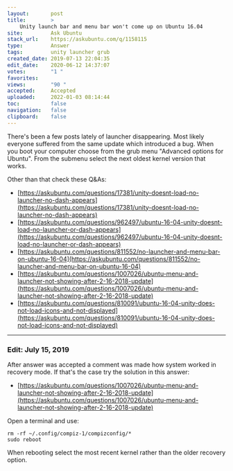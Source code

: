 ```yaml
---
layout:       post
title:        >
    Unity launch bar and menu bar won't come up on Ubuntu 16.04
site:         Ask Ubuntu
stack_url:    https://askubuntu.com/q/1158115
type:         Answer
tags:         unity launcher grub
created_date: 2019-07-13 22:04:35
edit_date:    2020-06-12 14:37:07
votes:        "1 "
favorites:    
views:        "90 "
accepted:     Accepted
uploaded:     2022-01-03 08:14:44
toc:          false
navigation:   false
clipboard:    false
---
```


There's been a few posts lately of launcher disappearing. Most likely everyone suffered from the same update which introduced a bug. When you boot your computer choose from the grub menu "Advanced options for Ubuntu". From the submenu select the next oldest kernel version that works.

Other than that check these Q&As:

- [https://askubuntu.com/questions/17381/unity-doesnt-load-no-launcher-no-dash-appears](https://askubuntu.com/questions/17381/unity-doesnt-load-no-launcher-no-dash-appears)
- [https://askubuntu.com/questions/962497/ubuntu-16-04-unity-doesnt-load-no-launcher-or-dash-appears](https://askubuntu.com/questions/962497/ubuntu-16-04-unity-doesnt-load-no-launcher-or-dash-appears)
- [https://askubuntu.com/questions/811552/no-launcher-and-menu-bar-on-ubuntu-16-04](https://askubuntu.com/questions/811552/no-launcher-and-menu-bar-on-ubuntu-16-04)
- [https://askubuntu.com/questions/1007026/ubuntu-menu-and-launcher-not-showing-after-2-16-2018-update](https://askubuntu.com/questions/1007026/ubuntu-menu-and-launcher-not-showing-after-2-16-2018-update)
- [https://askubuntu.com/questions/810091/ubuntu-16-04-unity-does-not-load-icons-and-not-displayed](https://askubuntu.com/questions/810091/ubuntu-16-04-unity-does-not-load-icons-and-not-displayed)


----------


### Edit: July 15, 2019

After answer was accepted a comment was made how system worked in recovery mode. If that's the case try the solution in this answer:

- [https://askubuntu.com/questions/1007026/ubuntu-menu-and-launcher-not-showing-after-2-16-2018-update](https://askubuntu.com/questions/1007026/ubuntu-menu-and-launcher-not-showing-after-2-16-2018-update)

Open a terminal and use:

``` 
rm -rf ~/.config/compiz-1/compizconfig/*
sudo reboot

```

When rebooting select the most recent kernel rather than the older recovery option.

